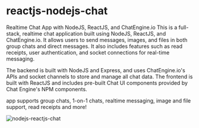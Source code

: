 # reactjs-nodejs-chat

Realtime Chat App with NodeJS, ReactJS, and ChatEngine.io This is a full-stack, realtime chat application built using NodeJS, ReactJS, and ChatEngine.io. It allows users to send messages, images, and files in both group chats and direct messages. It also includes features such as read receipts, user authentication, and socket connections for real-time messaging.

The backend is built with NodeJS and Express, and uses ChatEngine.io's APIs and socket channels to store and manage all chat data. The frontend is built with ReactJS and includes pre-built Chat UI components provided by Chat Engine's NPM components.

app supports group chats, 1-on-1 chats, realtime messaging, image and file support, read receipts and more!

![nodejs-reactjs-chat](https://user-images.githubusercontent.com/109354732/231926570-1a06b765-617c-481e-9fd4-9f2166cc6c28.png)
